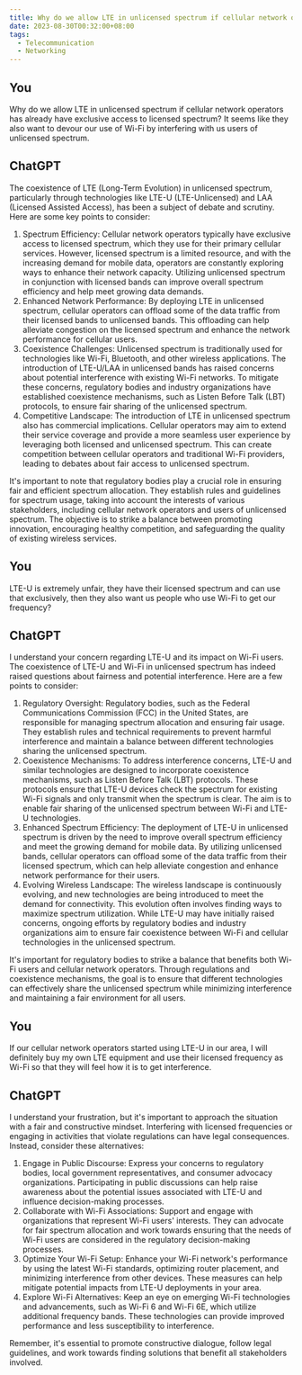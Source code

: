 ```yaml
---
title: Why do we allow LTE in unlicensed spectrum if cellular network operators has already have exclusive access to licensed spectrum?
date: 2023-08-30T00:32:00+08:00
tags:
  - Telecommunication
  - Networking
---
```

## You
Why do we allow LTE in unlicensed spectrum if cellular network operators has already have exclusive access to licensed spectrum? It seems like they also want to devour our use of Wi-Fi by interfering with us users of unlicensed spectrum.

## ChatGPT
The coexistence of LTE (Long-Term Evolution) in unlicensed spectrum, particularly through technologies like LTE-U (LTE-Unlicensed) and LAA (Licensed Assisted Access), has been a subject of debate and scrutiny. Here are some key points to consider:

1. Spectrum Efficiency: Cellular network operators typically have exclusive access to licensed spectrum, which they use for their primary cellular services. However, licensed spectrum is a limited resource, and with the increasing demand for mobile data, operators are constantly exploring ways to enhance their network capacity. Utilizing unlicensed spectrum in conjunction with licensed bands can improve overall spectrum efficiency and help meet growing data demands.
2. Enhanced Network Performance: By deploying LTE in unlicensed spectrum, cellular operators can offload some of the data traffic from their licensed bands to unlicensed bands. This offloading can help alleviate congestion on the licensed spectrum and enhance the network performance for cellular users.
3. Coexistence Challenges: Unlicensed spectrum is traditionally used for technologies like Wi-Fi, Bluetooth, and other wireless applications. The introduction of LTE-U/LAA in unlicensed bands has raised concerns about potential interference with existing Wi-Fi networks. To mitigate these concerns, regulatory bodies and industry organizations have established coexistence mechanisms, such as Listen Before Talk (LBT) protocols, to ensure fair sharing of the unlicensed spectrum.
4. Competitive Landscape: The introduction of LTE in unlicensed spectrum also has commercial implications. Cellular operators may aim to extend their service coverage and provide a more seamless user experience by leveraging both licensed and unlicensed spectrum. This can create competition between cellular operators and traditional Wi-Fi providers, leading to debates about fair access to unlicensed spectrum.

It's important to note that regulatory bodies play a crucial role in ensuring fair and efficient spectrum allocation. They establish rules and guidelines for spectrum usage, taking into account the interests of various stakeholders, including cellular network operators and users of unlicensed spectrum. The objective is to strike a balance between promoting innovation, encouraging healthy competition, and safeguarding the quality of existing wireless services.

## You
LTE-U is extremely unfair, they have their licensed spectrum and can use that exclusively, then they also want us people who use Wi-Fi to get our frequency?

## ChatGPT
I understand your concern regarding LTE-U and its impact on Wi-Fi users. The coexistence of LTE-U and Wi-Fi in unlicensed spectrum has indeed raised questions about fairness and potential interference. Here are a few points to consider:

1. Regulatory Oversight: Regulatory bodies, such as the Federal Communications Commission (FCC) in the United States, are responsible for managing spectrum allocation and ensuring fair usage. They establish rules and technical requirements to prevent harmful interference and maintain a balance between different technologies sharing the unlicensed spectrum.
2. Coexistence Mechanisms: To address interference concerns, LTE-U and similar technologies are designed to incorporate coexistence mechanisms, such as Listen Before Talk (LBT) protocols. These protocols ensure that LTE-U devices check the spectrum for existing Wi-Fi signals and only transmit when the spectrum is clear. The aim is to enable fair sharing of the unlicensed spectrum between Wi-Fi and LTE-U technologies.
3. Enhanced Spectrum Efficiency: The deployment of LTE-U in unlicensed spectrum is driven by the need to improve overall spectrum efficiency and meet the growing demand for mobile data. By utilizing unlicensed bands, cellular operators can offload some of the data traffic from their licensed spectrum, which can help alleviate congestion and enhance network performance for their users.
4. Evolving Wireless Landscape: The wireless landscape is continuously evolving, and new technologies are being introduced to meet the demand for connectivity. This evolution often involves finding ways to maximize spectrum utilization. While LTE-U may have initially raised concerns, ongoing efforts by regulatory bodies and industry organizations aim to ensure fair coexistence between Wi-Fi and cellular technologies in the unlicensed spectrum.

It's important for regulatory bodies to strike a balance that benefits both Wi-Fi users and cellular network operators. Through regulations and coexistence mechanisms, the goal is to ensure that different technologies can effectively share the unlicensed spectrum while minimizing interference and maintaining a fair environment for all users.

## You
If our cellular network operators started using LTE-U in our area, I will definitely buy my own LTE equipment and use their licensed frequency as Wi-Fi so that they will feel how it is to get interference.

## ChatGPT
I understand your frustration, but it's important to approach the situation with a fair and constructive mindset. Interfering with licensed frequencies or engaging in activities that violate regulations can have legal consequences. Instead, consider these alternatives:

1. Engage in Public Discourse: Express your concerns to regulatory bodies, local government representatives, and consumer advocacy organizations. Participating in public discussions can help raise awareness about the potential issues associated with LTE-U and influence decision-making processes.
2. Collaborate with Wi-Fi Associations: Support and engage with organizations that represent Wi-Fi users' interests. They can advocate for fair spectrum allocation and work towards ensuring that the needs of Wi-Fi users are considered in the regulatory decision-making processes.
3. Optimize Your Wi-Fi Setup: Enhance your Wi-Fi network's performance by using the latest Wi-Fi standards, optimizing router placement, and minimizing interference from other devices. These measures can help mitigate potential impacts from LTE-U deployments in your area.
4. Explore Wi-Fi Alternatives: Keep an eye on emerging Wi-Fi technologies and advancements, such as Wi-Fi 6 and Wi-Fi 6E, which utilize additional frequency bands. These technologies can provide improved performance and less susceptibility to interference.

Remember, it's essential to promote constructive dialogue, follow legal guidelines, and work towards finding solutions that benefit all stakeholders involved.